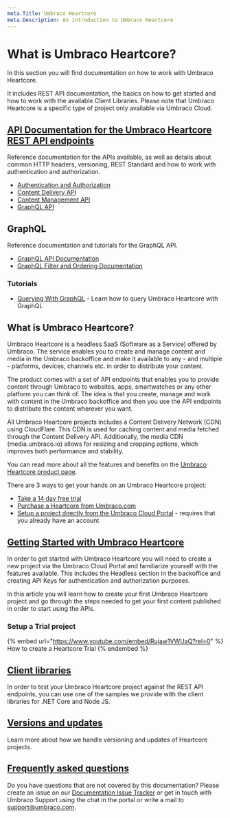 ```yaml
---
meta.Title: Umbraco Heartcore
meta.Description: An introduction to Umbraco Heartcore
---
```


# What is Umbraco Heartcore?

In this section you will find documentation on how to work with Umbraco Heartcore.

It includes REST API documentation, the basics on how to get started and how to work with the available Client Libraries. Please note that Umbraco Heartcore is a specific type of project only available via Umbraco Cloud.

## [API Documentation for the Umbraco Heartcore REST API endpoints](../API-Documentation/)

Reference documentation for the APIs available, as well as details about common HTTP headers, versioning, REST Standard and how to work with authentication and authorization.

* [Authentication and Authorization](../api-documentation/#authentication-and-authorization)
* [Content Delivery API](../api-documentation/Content-Delivery/)
* [Content Management API](../api-documentation/content-management/)
* [GraphQL API](../api-documentation/graphql/)

## GraphQL

Reference documentation and tutorials for the GraphQL API.

* [GraphQL API Documentation](../api-documentation/graphql/)
* [GraphQL Filter and Ordering Documentation](../api-documentation/graphql/filtering-and-ordering.md)

### Tutorials

* [Querying With GraphQL](../tutorials/querying-with-graphql.md) - Learn how to query Umbraco Heartcore with GraphQL

## What is Umbraco Heartcore?

Umbraco Heartcore is a headless SaaS (Software as a Service) offered by Umbraco. The service enables you to create and manage content and media in the Umbraco backoffice and make it available to any - and multiple - platforms, devices, channels etc. in order to distribute your content.

The product comes with a set of API endpoints that enables you to provide content through Umbraco to websites, apps, smartwatches or any other platform you can think of. The idea is that you create, manage and work with content in the Umbraco backoffice and then you use the API endpoints to distribute the content wherever you want.

All Umbraco Heartcore projects includes a Content Delivery Network (CDN) using CloudFlare. This CDN is used for caching content and media fetched through the Content Delivery API. Additionally, the media CDN (media.umbraco.io) allows for resizing and cropping options, which improves both performance and stability.

You can read more about all the features and benefits on the [Umbraco Heartcore product page](https://umbraco.com/products/umbraco-heartcore/).

There are 3 ways to get your hands on an Umbraco Heartcore project:

* [Take a 14 day free trial](https://umbraco.com/try-umbraco-heartcore/)
* [Purchase a Heartcore from Umbraco.com](https://umbraco.com/umbraco-heartcore-pricing/)
* [Setup a project directly from the Umbraco Cloud Portal](https://umbraco.io) - requires that you already have an account

## [Getting Started with Umbraco Heartcore](../getting-started/)

In order to get started with Umbraco Heartcore you will need to create a new project via the Umbraco Cloud Portal and familiarize yourself with the features available. This includes the Headless section in the backoffice and creating API Keys for authentication and authorization purposes.

In this article you will learn how to create your first Umbraco Heartcore project and go through the steps needed to get your first content published in order to start using the APIs.

### Setup a Trial project

{% embed url="https://www.youtube.com/embed/Rujaw1VWUaQ?rel=0" %}
How to create a Heartcore Trial
{% endembed %}

## [Client libraries](../client-libraries/)

In order to test your Umbraco Heartcore project against the REST API endpoints, you can use one of the samples we provide with the client libraries for .NET Core and Node JS.

## [Versions and updates](../versions-and-updates.md)

Learn more about how we handle versioning and updates of Heartcore projects.

## [Frequently asked questions](https://umbraco.com/products/umbraco-heartcore/heartcore-faq/)

Do you have questions that are not covered by this documentation? Please create an issue on our [Documentation Issue Tracker](https://github.com/umbraco/UmbracoDocs/issues) or get in touch with Umbraco Support using the chat in the portal or write a mail to support@umbraco.com.
